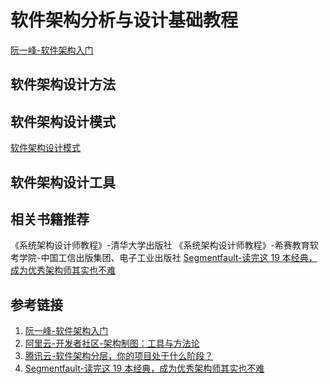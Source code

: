 # 软件架构分析与设计基础教程

[阮一峰-软件架构入门](https://www.ruanyifeng.com/blog/2016/09/software-architecture.html)


## 软件架构设计方法


## 软件架构设计模式

[软件架构设计模式](work/methodology/Software-Engineering/Analysis-and-Design/软件架构设计模式.md)


## 软件架构设计工具


## 相关书籍推荐

《系统架构设计师教程》-清华大学出版社
《系统架构设计师教程》-希赛教育软考学院-中国工信出版集团、电子工业出版社
[Segmentfault-读完这 19 本经典，成为优秀架构师其实也不难](https://segmentfault.com/a/1190000011881339)


## 参考链接
1. [阮一峰-软件架构入门](https://www.ruanyifeng.com/blog/2016/09/software-architecture.html)
2. [阿里云-开发者社区-架构制图：工具与方法论](https://developer.aliyun.com/article/774446)
3. [腾讯云-软件架构分层，你的项目处于什么阶段？](https://cloud.tencent.com/developer/article/1913558)
4. [Segmentfault-读完这 19 本经典，成为优秀架构师其实也不难](https://segmentfault.com/a/1190000011881339)